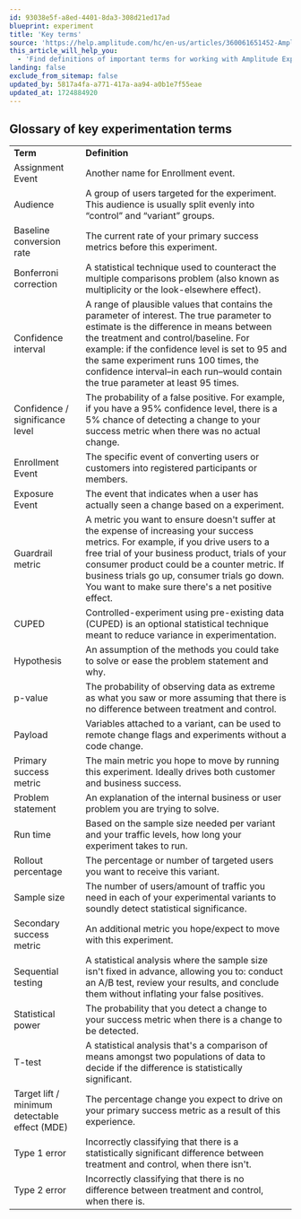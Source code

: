 ```yaml
---
id: 93038e5f-a8ed-4401-8da3-308d21ed17ad
blueprint: experiment
title: 'Key terms'
source: 'https://help.amplitude.com/hc/en-us/articles/360061651452-Amplitude-Experiment-key-terms'
this_article_will_help_you:
  - 'Find definitions of important terms for working with Amplitude Experiment'
landing: false
exclude_from_sitemap: false
updated_by: 5817a4fa-a771-417a-aa94-a0b1e7f55eae
updated_at: 1724884920
---
```

## Glossary of key experimentation terms

|                                               |                                                                                                                                                                                                                                                                                                                                                                                          |
| --------------------------------------------- | ---------------------------------------------------------------------------------------------------------------------------------------------------------------------------------------------------------------------------------------------------------------------------------------------------------------------------------------------------------------------------------------- |
| **Term**                                      | **Definition**                                                                                                                                                                                                                                                                                                                                                                           |
| Assignment Event                              | Another name for Enrollment event.                                                                                                                                                                                                                                                                                                                                                       |
| Audience                                      | A group of users targeted for the experiment. This audience is usually split evenly into “control” and “variant” groups.                                                                                                                                                                                                                                             |
| Baseline conversion rate                      | The current rate of your primary success metrics before this experiment.                                                                                                                                                                                                                                                                                                               |
| Bonferroni correction                         | A statistical technique used to counteract the multiple comparisons problem (also known as multiplicity or the look-elsewhere effect).                                                                                                                                                                                                                                                   |
| Confidence interval                           | A range of plausible values that contains the parameter of interest. The true parameter to estimate is the difference in means between the treatment and control/baseline. For example: if the confidence level is set to 95 and the same experiment runs 100 times, the confidence interval–in each run–would contain the true parameter at least 95 times. |
| Confidence / significance level               | The probability of a false positive. For example, if you have a 95% confidence level, there is a 5% chance of detecting a change to your success metric when there was no actual change.                                                                                                                                                                                       |
| Enrollment Event                           | The specific event of converting users or customers into registered participants or members. |
| Exposure Event                                | The event that indicates when a user has actually seen a change based on a experiment.                                                                                                                                                                                                                                                                                                   |
| Guardrail metric                                | A metric you want to ensure doesn't suffer at the expense of increasing your success metrics. For example, if you drive users to a free trial of your business product, trials of your consumer product could be a counter metric. If business trials go up, consumer trials go down. You want to make sure there's a net positive effect.                                  |
| CUPED                                         | Controlled-experiment using pre-existing data (CUPED) is an optional statistical technique meant to reduce variance in experimentation.                                                                                                                                                                                                                                    |
| Hypothesis                                    | An assumption of the methods you could take to solve or ease the problem statement and why.                                                                                                                                                                                                                                                                                        |
| p-value                                       | The probability of observing data as extreme as what you saw or more assuming that there is no difference between treatment and control.                                                                                                                                                                                                                                                 |
| Payload                                       | Variables attached to a variant, can be used to remote change flags and experiments without a code change.                                                                                                                                                                                                                                                                          |
| Primary success metric                        | The main metric you hope to move by running this experiment. Ideally drives both customer and business success.                                                                                                                                                                                                                                                                    |
| Problem statement                             | An explanation of the internal business or user problem you are trying to solve.                                                                                                                                                                                                                                                                                                         |
| Run time                                      | Based on the sample size needed per variant and your traffic levels, how long your experiment takes to run.                                                                                                                                                                                                                                                                          |
| Rollout percentage                                    | The percentage or number of targeted users you want to receive this variant.                                                                                                                                                                                                                                                                                                                    |
| Sample size                                   | The number of users/amount of traffic you need in each of your experimental variants to soundly detect statistical significance.                                                                                                                                                                                                                                                |
| Secondary success metric                      | An additional metric you hope/expect to move with this experiment.                                                                                                                                                                                                                                                                                                                       |
| Sequential testing                            | A statistical analysis where the sample size isn't fixed in advance, allowing you to: conduct an A/B test, review your results, and conclude them without inflating your false positives.                                                                                                                                                                                              |
| Statistical power                             | The probability that you detect a change to your success metric when there is a change to be detected.                                                                                                                                                                                                                                                                              |
| T-test                                        | A statistical analysis that's a comparison of means amongst two populations of data to decide if the difference is statistically significant.                                                                                                                                                                                                                                        |
| Target lift / minimum detectable effect (MDE) | The percentage change you expect to drive on your primary success metric as a result of this experience.                                                                                                                                                                                                                                                                                 |
| Type 1 error                                  | Incorrectly classifying that there is a statistically significant difference between treatment and control, when there isn't.                                                                                                                                                                                                                                                           |
| Type 2 error                                  | Incorrectly classifying that there is no difference between treatment and control, when there is.                                                                                                                                                                                                                                                                                        |